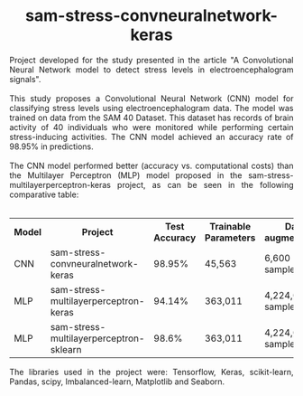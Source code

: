<div align="center">

# sam-stress-convneuralnetwork-keras

<div align="justify">
Project developed for the study presented in the article "A Convolutional Neural Network model to detect stress levels in electroencephalogram signals".
<br><br>
This study proposes a Convolutional Neural Network (CNN) model for classifying stress levels using electroencephalogram data. The model was trained on data from the SAM 40 Dataset. This dataset has records of brain activity of 40 individuals who were monitored while performing certain stress-inducing activities. The CNN model achieved an accuracy rate of 98.95% in predictions.
<br><br>
The CNN model performed better (accuracy vs. computational costs) than the Multilayer Perceptron (MLP) model proposed in the sam-stress-multilayerperceptron-keras project, as can be seen in the following comparative table:
<br><br>
 <table>
  <tr>
    <th>Model</th>
    <th>Project</th>
    <th>Test Accuracy</th>
    <th>Trainable Parameters</th>
    <th>Data augmentation</th>
  </tr>
  <tr>
    <td>CNN</td>
    <td>sam-stress-convneuralnetwork-keras</td>
    <td>98.95%</td>
    <td>45,563</td>
    <td>6,600 samples</td>
  </tr>
  <tr>
    <td>MLP</td>
    <td>sam-stress-multilayerperceptron-keras</td>
    <td>94.14% </td>
    <td>363,011</td>
    <td>4,224,000 samples</td>
  </tr>
  <tr>
    <td>MLP</td>
    <td>sam-stress-multilayerperceptron-sklearn</td>
    <td>98.6% </td>
    <td>363,011</td>
    <td>4,224,000 samples</td>
  </tr>
</table>

The libraries used in the project were: Tensorflow, Keras, scikit-learn, Pandas, scipy, Imbalanced-learn, Matplotlib and Seaborn. 

